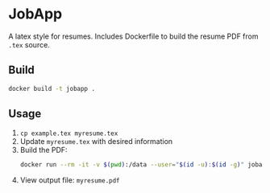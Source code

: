 
# JobApp

A latex style for resumes. Includes Dockerfile to build the resume PDF from `.tex` source.

## Build

```sh
docker build -t jobapp .
```

## Usage

1. `cp example.tex myresume.tex`
2. Update `myresume.tex` with desired information
3. Build the PDF:
   ```sh
   docker run --rm -it -v $(pwd):/data --user="$(id -u):$(id -g)" jobapp lualatex -synctex=1 -interaction=nonstopmode myresume.tex
   ```
4. View output file: `myresume.pdf`

